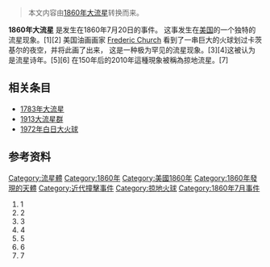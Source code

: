 > 本文内容由[1860年大流星](https://zh.wikipedia.org/wiki/1860年大流星)转换而来。


**1860年大流星** 是发生在1860年7月20日的事件。 这事发生在[美国](../Page/美国.md "wikilink")的一个独特的流星现象。\[1\]\[2\] 美国油画画家 [Frederic Church](https://zh.wikipedia.org/wiki/Frederic_Church "wikilink") 看到了一串巨大的火球划过卡茨基尔的夜空，并将此画了出来， 这是一种极为罕见的流星现象。\[3\]\[4\]这被认为是流星诗年。\[5\]\[6\] 在150年后的2010年這種現象被稱為掠地流星。\[7\]

## 相关条目

  - [1783年大流星](../Page/1783年大流星.md "wikilink")
  - [1913大流星群](https://zh.wikipedia.org/wiki/1913大流星群 "wikilink")
  - [1972年白日大火球](../Page/1972年白日大火球.md "wikilink")

## 参考资料

[Category:流星體](https://zh.wikipedia.org/wiki/Category:流星體 "wikilink") [Category:1860年](https://zh.wikipedia.org/wiki/Category:1860年 "wikilink") [Category:美國1860年](https://zh.wikipedia.org/wiki/Category:美國1860年 "wikilink") [Category:1860年發現的天體](https://zh.wikipedia.org/wiki/Category:1860年發現的天體 "wikilink") [Category:近代撞擊事件](https://zh.wikipedia.org/wiki/Category:近代撞擊事件 "wikilink") [Category:掠地火球](https://zh.wikipedia.org/wiki/Category:掠地火球 "wikilink") [Category:1860年7月事件](https://zh.wikipedia.org/wiki/Category:1860年7月事件 "wikilink")

1.  1
2.  2
3.  3
4.  4
5.  5
6.  6
7.  7